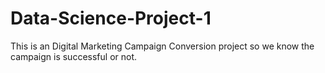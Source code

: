 # Data-Science-Project-1
This is an Digital Marketing Campaign Conversion project so we know the campaign is successful or not. 

